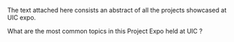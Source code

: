 
The text attached here consists an abstract of all the projects showcased at UIC expo. 

What are the most common topics in this Project Expo held at UIC ?

